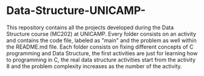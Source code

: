 # Data-Structure-UNICAMP-
This repository contains all the projects developed during the Data Structure course (MC202) at UNICAMP. Every folder consists on an activity and contains the code file, labeled as "main" and the problem as well within the README.md file.
Each folder consists on fixing different concepts of C programming and Data Structure, the first activities are just for learning how to programming in C, the real data structure activities start from the activity 8 and the problem complexity increases as the number of the activity.
